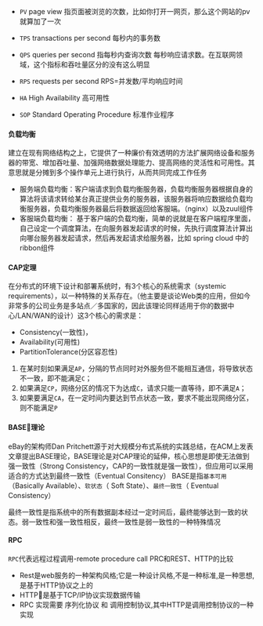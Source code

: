 
- `PV` page view 指页面被浏览的次数，比如你打开一网页，那么这个网站的pv就算加了一次
- `TPS` transactions per second 每秒内的事务数
- `QPS` queries per second 指每秒内查询次数 每秒响应请求数。在互联网领域，这个指标和吞吐量区分的没有这么明显
- `RPS` requests per second RPS=并发数/平均响应时间

- `HA` High Availability 高可用性

- `SOP` Standard Operating Procedure 标准作业程序


#### 负载均衡

建立在现有网络结构之上，它提供了一种廉价有效透明的方法扩展网络设备和服务器的带宽、增加吞吐量、加强网络数据处理能力、提高网络的灵活性和可用性。其意思就是分摊到多个操作单元上进行执行，从而共同完成工作任务

- 服务端负载均衡：客户端请求到负载均衡服务器，负载均衡服务器根据自身的算法将该请求转给某台真正提供业务的服务器，该服务器将响应数据给负载均衡服务器，负载均衡服务器最后将数据返回给客服端。（nginx）以及zuul组件
- 客服端负载均衡： 基于客户端的负载均衡，简单的说就是在客户端程序里面，自己设定一个调度算法，在向服务器发起请求的时候，先执行调度算法计算出向哪台服务器发起请求，然后再发起请求给服务器，比如 spring cloud 中的ribbon组件

#### CAP定理

在分布式的环境下设计和部署系统时，有3个核心的系统需求（systemic requirements），以一种特殊的关系存在。（他主要是谈论Web类的应用，但如今非常多的公司业务是多站点／多国家的，因此该理论同样适用于你的数据中心/LAN/WAN的设计）这3个核心的需求是：
- Consistency(一致性)，
- Availability(可用性)
- PartitionTolerance(分区容忍性)

1. 在某时刻如果满足`AP`，分隔的节点同时对外服务但不能相互通信，将导致状态不一致，即不能满足`C`；
2. 如果满足`CP`，网络分区的情况下为达成`C`，请求只能一直等待，即不满足`A`；
3. 如果要满足`CA`，在一定时间内要达到节点状态一致，要求不能出现网络分区，则不能满足`P`

#### BASE理论
eBay的架构师Dan Pritchett源于对大规模分布式系统的实践总结，在ACM上发表文章提出BASE理论，BASE理论是对CAP理论的延伸，核心思想是即使无法做到强一致性（Strong Consistency，CAP的一致性就是强一致性），但应用可以采用适合的方式达到最终一致性（Eventual Consitency）
BASE是指`基本可用`（Basically Available）、`软状态`（ Soft State）、`最终一致性`（ Eventual Consistency）

最终一致性是指系统中的所有数据副本经过一定时间后，最终能够达到一致的状态。弱一致性和强一致性相反，最终一致性是弱一致性的一种特殊情况

#### RPC
`RPC`代表远程过程调用-remote procedure call
PRC和REST、HTTP的比较

- Rest是web服务的一种架构风格;它是一种设计风格,不是一种标准,是一种思想,是基于HTTP协议之上的
- HTTP是基于TCP/IP协议实现数据传输
- RPC 实现需要 序列化协议 和 调用控制协议,其中HTTP是调用控制协议的一种实现
